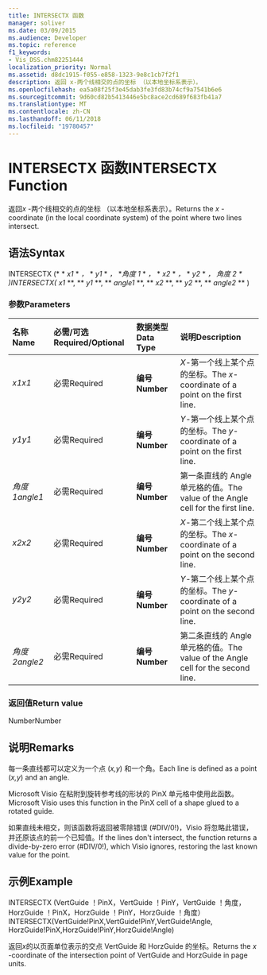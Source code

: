 ```yaml
---
title: INTERSECTX 函数
manager: soliver
ms.date: 03/09/2015
ms.audience: Developer
ms.topic: reference
f1_keywords:
- Vis_DSS.chm82251444
localization_priority: Normal
ms.assetid: d8dc1915-f055-e858-1323-9e8c1cb7f2f1
description: 返回 x-两个线相交的点的坐标 （以本地坐标系表示）。
ms.openlocfilehash: ea5a08f25f3e45dab3fe3fd83b74cf9a7541b6e6
ms.sourcegitcommit: 9d60cd82b5413446e5bc8ace2cd689f683fb41a7
ms.translationtype: MT
ms.contentlocale: zh-CN
ms.lasthandoff: 06/11/2018
ms.locfileid: "19780457"
---
```

# <a name="intersectx-function"></a><span data-ttu-id="d9792-103">INTERSECTX 函数</span><span class="sxs-lookup"><span data-stu-id="d9792-103">INTERSECTX Function</span></span>

<span data-ttu-id="d9792-104">返回*x* -两个线相交的点的坐标 （以本地坐标系表示）。</span><span class="sxs-lookup"><span data-stu-id="d9792-104">Returns the  *x*  -coordinate (in the local coordinate system) of the point where two lines intersect.</span></span> 
  
## <a name="syntax"></a><span data-ttu-id="d9792-105">语法</span><span class="sxs-lookup"><span data-stu-id="d9792-105">Syntax</span></span>

<span data-ttu-id="d9792-106">INTERSECTX (* * *x1* * *，* * *y1* * *，* **角度 1* * *，* * *x2* * *，* * *y2* * *，* **角度 2* * *)</span><span class="sxs-lookup"><span data-stu-id="d9792-106">INTERSECTX(** *x1* **, ** *y1* **, ** *angle1* **, ** *x2* **, ** *y2* **, ** *angle2* ** )</span></span> 
  
### <a name="parameters"></a><span data-ttu-id="d9792-107">参数</span><span class="sxs-lookup"><span data-stu-id="d9792-107">Parameters</span></span>

|<span data-ttu-id="d9792-108">**名称**</span><span class="sxs-lookup"><span data-stu-id="d9792-108">**Name**</span></span>|<span data-ttu-id="d9792-109">**必需/可选**</span><span class="sxs-lookup"><span data-stu-id="d9792-109">**Required/Optional**</span></span>|<span data-ttu-id="d9792-110">**数据类型**</span><span class="sxs-lookup"><span data-stu-id="d9792-110">**Data Type**</span></span>|<span data-ttu-id="d9792-111">**说明**</span><span class="sxs-lookup"><span data-stu-id="d9792-111">**Description**</span></span>|
|:-----|:-----|:-----|:-----|
| <span data-ttu-id="d9792-112">_x1_</span><span class="sxs-lookup"><span data-stu-id="d9792-112">_x1_</span></span> <br/> |<span data-ttu-id="d9792-113">必需</span><span class="sxs-lookup"><span data-stu-id="d9792-113">Required</span></span>  <br/> |<span data-ttu-id="d9792-114">**编号**</span><span class="sxs-lookup"><span data-stu-id="d9792-114">**Number**</span></span> <br/> |<span data-ttu-id="d9792-115">_X_-第一个线上某个点的坐标。</span><span class="sxs-lookup"><span data-stu-id="d9792-115">The  _x_-coordinate of a point on the first line.</span></span>  <br/> |
| <span data-ttu-id="d9792-116">_y1_</span><span class="sxs-lookup"><span data-stu-id="d9792-116">_y1_</span></span> <br/> |<span data-ttu-id="d9792-117">必需</span><span class="sxs-lookup"><span data-stu-id="d9792-117">Required</span></span>  <br/> |<span data-ttu-id="d9792-118">**编号**</span><span class="sxs-lookup"><span data-stu-id="d9792-118">**Number**</span></span> <br/> |<span data-ttu-id="d9792-119">_Y_-第一个线上某个点的坐标。</span><span class="sxs-lookup"><span data-stu-id="d9792-119">The  _y_-coordinate of a point on the first line.</span></span>  <br/> |
| <span data-ttu-id="d9792-120">_角度 1_</span><span class="sxs-lookup"><span data-stu-id="d9792-120">_angle1_</span></span> <br/> |<span data-ttu-id="d9792-121">必需</span><span class="sxs-lookup"><span data-stu-id="d9792-121">Required</span></span>  <br/> |<span data-ttu-id="d9792-122">**编号**</span><span class="sxs-lookup"><span data-stu-id="d9792-122">**Number**</span></span> <br/> | <span data-ttu-id="d9792-123">第一条直线的 Angle 单元格的值。</span><span class="sxs-lookup"><span data-stu-id="d9792-123">The value of the Angle cell for the first line.</span></span>  <br/> |
| <span data-ttu-id="d9792-124">_x2_</span><span class="sxs-lookup"><span data-stu-id="d9792-124">_x2_</span></span> <br/> |<span data-ttu-id="d9792-125">必需</span><span class="sxs-lookup"><span data-stu-id="d9792-125">Required</span></span>  <br/> |<span data-ttu-id="d9792-126">**编号**</span><span class="sxs-lookup"><span data-stu-id="d9792-126">**Number**</span></span> <br/> |<span data-ttu-id="d9792-127">_X_-第二个线上某个点的坐标。</span><span class="sxs-lookup"><span data-stu-id="d9792-127">The  _x_-coordinate of a point on the second line.</span></span>  <br/> |
| <span data-ttu-id="d9792-128">_y2_</span><span class="sxs-lookup"><span data-stu-id="d9792-128">_y2_</span></span> <br/> |<span data-ttu-id="d9792-129">必需</span><span class="sxs-lookup"><span data-stu-id="d9792-129">Required</span></span>  <br/> |<span data-ttu-id="d9792-130">**编号**</span><span class="sxs-lookup"><span data-stu-id="d9792-130">**Number**</span></span> <br/> |<span data-ttu-id="d9792-131">_Y_-第二个线上某个点的坐标。</span><span class="sxs-lookup"><span data-stu-id="d9792-131">The  _y_-coordinate of a point on the second line.</span></span>  <br/> |
| <span data-ttu-id="d9792-132">_角度 2_</span><span class="sxs-lookup"><span data-stu-id="d9792-132">_angle2_</span></span> <br/> |<span data-ttu-id="d9792-133">必需</span><span class="sxs-lookup"><span data-stu-id="d9792-133">Required</span></span>  <br/> |<span data-ttu-id="d9792-134">**编号**</span><span class="sxs-lookup"><span data-stu-id="d9792-134">**Number**</span></span> <br/> |<span data-ttu-id="d9792-135">第二条直线的 Angle 单元格的值。</span><span class="sxs-lookup"><span data-stu-id="d9792-135">The value of the Angle cell for the second line.</span></span>  <br/> |
   
### <a name="return-value"></a><span data-ttu-id="d9792-136">返回值</span><span class="sxs-lookup"><span data-stu-id="d9792-136">Return value</span></span>

<span data-ttu-id="d9792-137">Number</span><span class="sxs-lookup"><span data-stu-id="d9792-137">Number</span></span>
  
## <a name="remarks"></a><span data-ttu-id="d9792-138">说明</span><span class="sxs-lookup"><span data-stu-id="d9792-138">Remarks</span></span>

<span data-ttu-id="d9792-139">每一条直线都可以定义为一个点 (*x,y*) 和一个角。</span><span class="sxs-lookup"><span data-stu-id="d9792-139">Each line is defined as a point (*x,y*) and an angle.</span></span> 
  
<span data-ttu-id="d9792-140">Microsoft Visio 在粘附到旋转参考线的形状的 PinX 单元格中使用此函数。</span><span class="sxs-lookup"><span data-stu-id="d9792-140">Microsoft Visio uses this function in the PinX cell of a shape glued to a rotated guide.</span></span> 
  
<span data-ttu-id="d9792-141">如果直线未相交，则该函数将返回被零除错误 (#DIV/0!)，Visio 将忽略此错误，并还原该点的前一个已知值。</span><span class="sxs-lookup"><span data-stu-id="d9792-141">If the lines don't intersect, the function returns a divide-by-zero error (#DIV/0!), which Visio ignores, restoring the last known value for the point.</span></span> 
  
## <a name="example"></a><span data-ttu-id="d9792-142">示例</span><span class="sxs-lookup"><span data-stu-id="d9792-142">Example</span></span>

<span data-ttu-id="d9792-143">INTERSECTX (VertGuide ！PinX，VertGuide ！PinY，VertGuide ！角度，HorzGuide ！PinX，HorzGuide ！PinY，HorzGuide ！角度）</span><span class="sxs-lookup"><span data-stu-id="d9792-143">INTERSECTX(VertGuide!PinX,VertGuide!PinY,VertGuide!Angle, HorzGuide!PinX,HorzGuide!PinY,HorzGuide!Angle)</span></span> 
  
<span data-ttu-id="d9792-144">返回*x*的以页面单位表示的交点 VertGuide 和 HorzGuide 的坐标。</span><span class="sxs-lookup"><span data-stu-id="d9792-144">Returns the  *x*  -coordinate of the intersection point of VertGuide and HorzGuide in page units.</span></span> 
  

